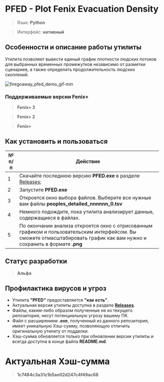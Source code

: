 # PFED - Plot Fenix Evacuation Density

> Язык: **Python**

> Интерфейс: **нативный**

## Особенности и описание работы утилиты
Утилита позволяет вывести единый график плотности людских потоков для выбранных временных промежутков независимо от разметки сценариев, а также определить продолжительность людских скоплений.

![firegoaway_pfed_demo_gif-min](https://raw.githubusercontent.com/firegoaway/Plot_Fenix_Evac_Density/main/.gitpics/pfed_demo_gif-min.gif)

### Поддерживаемые версии Fenix+
> **Fenix+ 3**

> **Fenix+ 2**

> **Fenix+**

## Как установить и пользоваться
|	№ п/п	|	Действие	|
|---------|---------|
|	1	|	Скачайте последнюю версию **PFED.exe** в разделе [Releases](https://github.com/firegoaway/Plot_Fenix_Evac_Density/releases);	|
|	2	|	Запустите **PFED.exe**	|
|	3	|	Откроется окно выбора файлов. Выберите все нужные вам файлы **peoples_detailed_nnnnnn_0.tsv**	|
|	4	|	Немного подождите, пока утилита анализирует данные, содержащиеся в файлах.	|
|	5	|	По окончании анализа откроется окно с отрисованным графиком и пользовательским интерфейсом. Вы сможете отмасштабировать график как вам нужно и сохранить в формате **.png**	|

## Статус разработки
> **Альфа**

## Профилактика вирусов и угроз
- Утилита **"PFED"** предоставляется **"как есть"**.
- Актуальная версия утилиты доступна в разделе [**Releases**](https://github.com/firegoaway/Plot_Fenix_Evac_Density/releases).
- Файлы, каким-либо образом полученные не из текущего репозитория, несут потенциальную угрозу вашему ПК.
- Файл с расширением **.exe**, полученный из данного репозитория, имеет уникальную Хэш-сумму, позволяющую отличить оригинальную утилиту от подделки.
- Хэш-сумма обновляется только при обновлении версии утилиты и всегда доступна в конце файла **README.md**.

# Актуальная Хэш-сумма
> **1c7484c3a31c1b5ae02d247c4f49ac68**